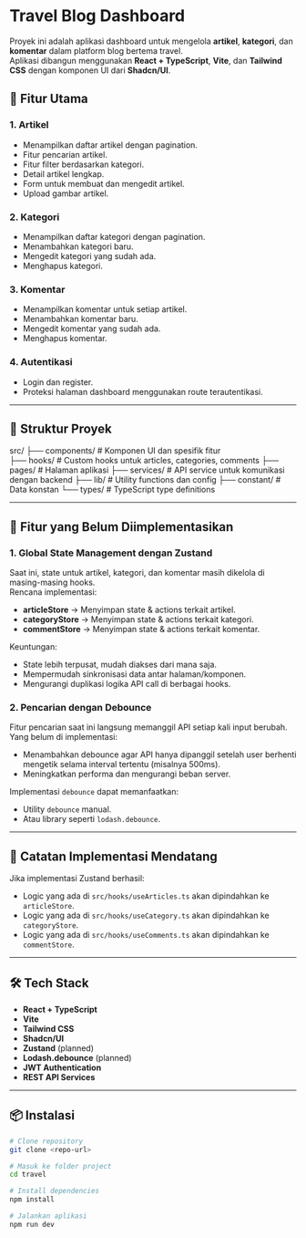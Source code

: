 # Travel Blog Dashboard

Proyek ini adalah aplikasi dashboard untuk mengelola **artikel**, **kategori**, dan **komentar** dalam platform blog bertema travel.  
Aplikasi dibangun menggunakan **React + TypeScript**, **Vite**, dan **Tailwind CSS** dengan komponen UI dari **Shadcn/UI**.

## 🚀 Fitur Utama

### 1. Artikel

- Menampilkan daftar artikel dengan pagination.
- Fitur pencarian artikel.
- Fitur filter berdasarkan kategori.
- Detail artikel lengkap.
- Form untuk membuat dan mengedit artikel.
- Upload gambar artikel.

### 2. Kategori

- Menampilkan daftar kategori dengan pagination.
- Menambahkan kategori baru.
- Mengedit kategori yang sudah ada.
- Menghapus kategori.

### 3. Komentar

- Menampilkan komentar untuk setiap artikel.
- Menambahkan komentar baru.
- Mengedit komentar yang sudah ada.
- Menghapus komentar.

### 4. Autentikasi

- Login dan register.
- Proteksi halaman dashboard menggunakan route terautentikasi.

---

## 📂 Struktur Proyek

src/
├── components/ # Komponen UI dan spesifik fitur <br/>
├── hooks/ # Custom hooks untuk articles, categories, comments
├── pages/ # Halaman aplikasi
├── services/ # API service untuk komunikasi dengan backend
├── lib/ # Utility functions dan config
├── constant/ # Data konstan
└── types/ # TypeScript type definitions

---

## 🔄 Fitur yang Belum Diimplementasikan

### 1. Global State Management dengan **Zustand**

Saat ini, state untuk artikel, kategori, dan komentar masih dikelola di masing-masing hooks.  
Rencana implementasi:

- **articleStore** → Menyimpan state & actions terkait artikel.
- **categoryStore** → Menyimpan state & actions terkait kategori.
- **commentStore** → Menyimpan state & actions terkait komentar.

Keuntungan:

- State lebih terpusat, mudah diakses dari mana saja.
- Mempermudah sinkronisasi data antar halaman/komponen.
- Mengurangi duplikasi logika API call di berbagai hooks.

### 2. Pencarian dengan **Debounce**

Fitur pencarian saat ini langsung memanggil API setiap kali input berubah.  
Yang belum di implementasi:

- Menambahkan debounce agar API hanya dipanggil setelah user berhenti mengetik selama interval tertentu (misalnya 500ms).
- Meningkatkan performa dan mengurangi beban server.

Implementasi `debounce` dapat memanfaatkan:

- Utility `debounce` manual.
- Atau library seperti `lodash.debounce`.

---

## 📌 Catatan Implementasi Mendatang

Jika implementasi Zustand berhasil:

- Logic yang ada di `src/hooks/useArticles.ts` akan dipindahkan ke `articleStore`.
- Logic yang ada di `src/hooks/useCategory.ts` akan dipindahkan ke `categoryStore`.
- Logic yang ada di `src/hooks/useComments.ts` akan dipindahkan ke `commentStore`.

---

## 🛠️ Tech Stack

- **React + TypeScript**
- **Vite**
- **Tailwind CSS**
- **Shadcn/UI**
- **Zustand** (planned)
- **Lodash.debounce** (planned)
- **JWT Authentication**
- **REST API Services**

---

## 📦 Instalasi

```bash
# Clone repository
git clone <repo-url>

# Masuk ke folder project
cd travel

# Install dependencies
npm install

# Jalankan aplikasi
npm run dev
```
